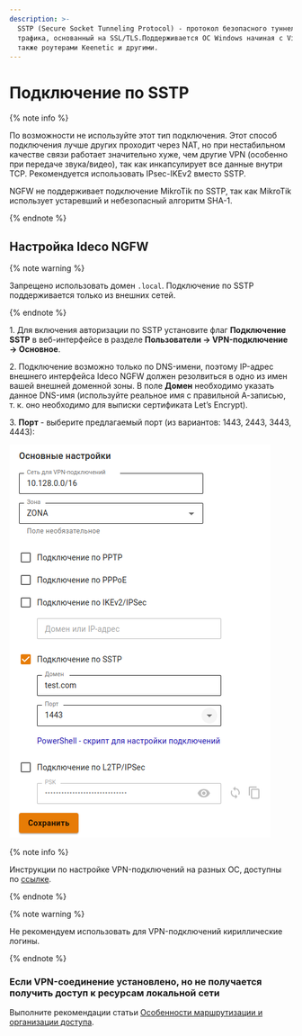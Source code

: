 ```yaml
---
description: >-
  SSTP (Secure Socket Tunneling Protocol) - протокол безопасного туннелирования
  трафика, основанный на SSL/TLS.Поддерживается ОС Windows начиная с Vista, а
  также роутерами Keenetic и другими.
---
```


# Подключение по SSTP

{% note info %}

По возможности не используйте этот тип подключения. Этот способ подключения лучше других проходит через NAT, но при нестабильном качестве связи работает значительно хуже, чем другие VPN (особенно при передаче звука/видео), так как инкапсулирует все данные внутри TCP. Рекомендуется использовать IPsec-IKEv2 вместо SSTP.

NGFW не поддерживает подключение MikroTik по SSTP, так как MikroTik использует устаревший и небезопасный алгоритм SHA-1.

{% endnote %}

## Настройка Ideco NGFW

{% note warning %}

Запрещено использовать домен `.local`. Подключение по SSTP поддерживается только из внешних сетей.

{% endnote %}

1\. Для включения авторизации по SSTP установите флаг **Подключение SSTP** в веб-интерфейсе в разделе **Пользователи -> VPN-подключение -> Основное**.

2\. Подключение возможно только по DNS-имени, поэтому IP-адрес внешнего интерфейса Ideco NGFW должен резолвиться в одно из имен вашей внешней доменной зоны. В поле **Домен** необходимо указать данное DNS-имя (используйте реальное имя с правильной А-записью, т. к. оно необходимо для выписки сертификата Let’s Encrypt).

3\. **Порт** - выберите предлагаемый порт (из вариантов: 1443, 2443, 3443, 4443):

![](../../../../../_images/sstp.png)

{% note info %}

Инструкции по настройке VPN-подключений на разных ОС, доступны по [ссылке](../../../../../ngfw/recipes/popular-recipes/vpn/README.md).

{% endnote %}

{% note warning %}

Не рекомендуем использовать для VPN-подключений кириллические логины.

{% endnote %}

### Если VPN-соединение установлено, но не получается получить доступ к ресурсам локальной сети

Выполните рекомендации статьи [Особенности маршрутизации и организации доступа](features.md).

